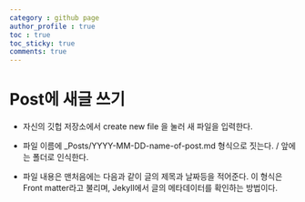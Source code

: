 ```yaml
---
category : github page
author_profile : true 
toc : true
toc_sticky: true
comments: true
---
```


# Post에 새글 쓰기

- 자신의 깃헙 저장소에서 create new file 을 눌러 새 파일을 입력한다. 
- 파일 이름에 _Posts/YYYY-MM-DD-name-of-post.md 형식으로 짓는다.
/ 앞에는 폴더로 인식한다.

- 파일 내용은 맨처음에는 다음과 같이 글의 제목과 날짜등을 적어준다.
이 형식은 Front matter라고 불리며, Jekyll에서 글의 메타데이터를 확인하는 방법이다. 
